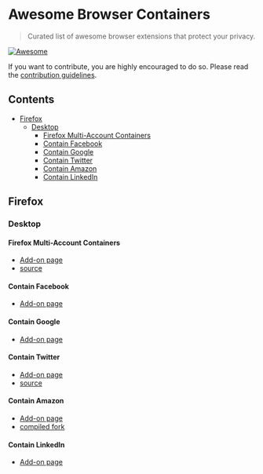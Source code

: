 # Awesome Browser Containers

> Curated list of awesome browser extensions that protect your privacy.
>

[![Awesome](https://cdn.rawgit.com/sindresorhus/awesome/d7305f38d29fed78fa85652e3a63e154dd8e8829/media/badge.svg)](https://github.com/sindresorhus/awesome)

If you want to contribute, you are highly encouraged to do so. Please read the [contribution guidelines](CONTRIBUTING.md).


## Contents

- [Firefox](#firefox)
   - [Desktop](#transparency)
      - [Firefox Multi-Account Containers](#Firefox-Multi-Account-Containers)
      - [Contain Facebook](#Contain-Facebook)
      - [Contain Google](#Contain-Google)
      - [Contain Twitter](#Contain-Twitter)
      - [Contain Amazon](#Contain-Amazon)
      - [Contain LinkedIn](#Contain-LinkedIn)

## Firefox

### Desktop

#### Firefox Multi-Account Containers
  * [Add-on page](https://addons.mozilla.org/en-US/firefox/addon/multi-account-containers/?src=search)
  * [source](https://github.com/mozilla/multi-account-containers/#readme)

#### Contain Facebook
  * [Add-on page](https://addons.mozilla.org/en-US/firefox/addon/facebook-container/?src=search)

#### Contain Google
  * [Add-on page](https://addons.mozilla.org/en-US/firefox/addon/google-container/?src=search)


#### Contain Twitter
  * [Add-on page](https://addons.mozilla.org/en-US/firefox/addon/twitter-container/?src=search)
  * [source](httpsn://github.com/v1shwa/contain-twitter)

#### Contain Amazon
  * [Add-on page](https://addons.mozilla.org/en-US/firefox/addon/amazon-container/?src=search)
  * [compiled fork](https://github.com/NewAlexandria/contain-amazon)

#### Contain LinkedIn
  * [Add-on page](https://addons.mozilla.org/en-US/firefox/addon/linkedin-container/?src=search)

